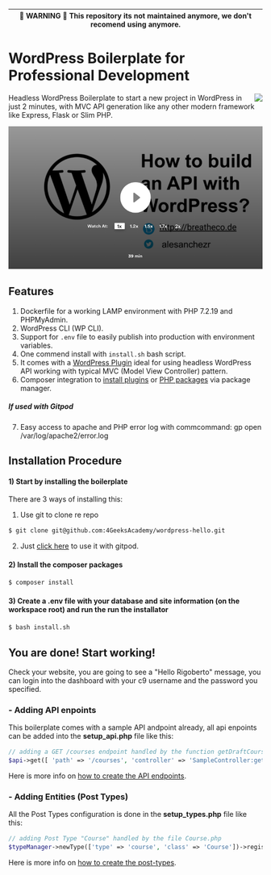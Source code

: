| 🚨 WARNING 🚨 This repository its not maintained anymore, we don't recomend using anymore. |
| ---------|

# WordPress Boilerplate for Professional Development

<a href="https://gitpod.io/#https://github.com/4GeeksAcademy/wordpress-hello"><img src="https://gitpod.io/button/open-in-gitpod.svg" align="right" /></a>

Headless WordPress Boilerplate to start a new project in WordPress in just 2 minutes, with MVC API generation like any other modern framework like Express, Flask or Slim PHP.

[![Video Tutorial about this boilerplate](https://github.com/4GeeksAcademy/wordpress-hello/blob/master/gitpod_config/cover.png?raw=true)](https://www.loom.com/share/865fde325efa4aac9ccc473513a42d09)

## Features

1. Dockerfile for a working LAMP environment with PHP 7.2.19 and PHPMyAdmin.
2. WordPress CLI (WP CLI).
3. Support for `.env` file to easily publish into production with environment variables.
4. One commend install with `install.sh` bash script.
5. It comes with a [WordPress Plugin](https://github.com/alesanchezr/wpas-wordpress-dash) ideal for using headless WordPress API working with typical MVC (Model View Controller) pattern.
6. Composer integration to [install plugins](https://wpackagist.org/) or [PHP packages](https://packagist.org/) via package manager.

##### If used with Gitpod
7. Easy access to apache and PHP error log with commcommand: gp open /var/log/apache2/error.log

## Installation Procedure

#### 1) Start by installing the boilerplate

There are 3 ways of installing this:

1. Use git to clone re repo
```bash
$ git clone git@github.com:4GeeksAcademy/wordpress-hello.git
```
2. Just [click here](https://gitpod.io/#https://github.com/4GeeksAcademy/wordpress-hello) to use it with gitpod.

#### 2) Install the composer packages
```bash
$ composer install
```

#### 3) Create a .env file with your database and site information (on the workspace root) and run the run the installator
```bash
$ bash install.sh
```

## You are done! Start working!

Check your website, you are going to see a "Hello Rigoberto" message, you can login into the dashboard with your c9 username and the password you specified.

### - Adding API enpoints
This boilerplate comes with a sample API andpoint already, all api enpoints can be added into the **setup_api.php** file like this:
```php
// adding a GET /courses endpoint handled by the function getDraftCourses in the SampleController.php file
$api->get([ 'path' => '/courses', 'controller' => 'SampleController:getDraftCourses' ]);
```
Here is more info on [how to create the API endpoints](https://github.com/alesanchezr/wpas-wordpress-dash/tree/master/src/WPAS/Controller#creating-an-apis-using-mvc).

### - Adding Entities (Post Types)
All the Post Types configuration is done in the **setup_types.php** file like this:

```php
// adding Post Type "Course" handled by the file Course.php
$typeManager->newType(['type' => 'course', 'class' => 'Course'])->register();
```
Here is more info on [how to create the post-types](https://github.com/alesanchezr/wpas-wordpress-dash/tree/master/src/WPAS/Types).

